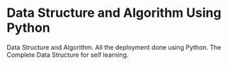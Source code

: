 # Data Structure and Algorithm Using Python

Data Structure and Algorithm. All the deployment done using Python. The Complete Data Structure for self learning.
